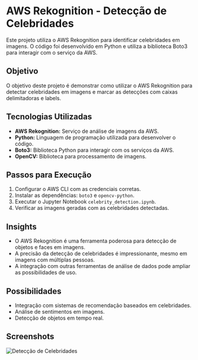 # AWS Rekognition - Detecção de Celebridades

Este projeto utiliza o AWS Rekognition para identificar celebridades em imagens. O código foi desenvolvido em Python e utiliza a biblioteca Boto3 para interagir com o serviço da AWS.

## Objetivo

O objetivo deste projeto é demonstrar como utilizar o AWS Rekognition para detectar celebridades em imagens e marcar as detecções com caixas delimitadoras e labels.

## Tecnologias Utilizadas

- **AWS Rekognition:** Serviço de análise de imagens da AWS.
- **Python:** Linguagem de programação utilizada para desenvolver o código.
- **Boto3:** Biblioteca Python para interagir com os serviços da AWS.
- **OpenCV:** Biblioteca para processamento de imagens.

## Passos para Execução

1. Configurar o AWS CLI com as credenciais corretas.
2. Instalar as dependências: `boto3` e `opencv-python`.
3. Executar o Jupyter Notebook `celebrity_detection.ipynb`.
4. Verificar as imagens geradas com as celebridades detectadas.

## Insights

- O AWS Rekognition é uma ferramenta poderosa para detecção de objetos e faces em imagens.
- A precisão da detecção de celebridades é impressionante, mesmo em imagens com múltiplas pessoas.
- A integração com outras ferramentas de análise de dados pode ampliar as possibilidades de uso.

## Possibilidades

- Integração com sistemas de recomendação baseados em celebridades.
- Análise de sentimentos em imagens.
- Detecção de objetos em tempo real.

## Screenshots

![Detecção de Celebridades](detected_celebrity1.jpg)
